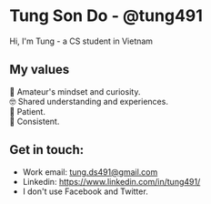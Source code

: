 # Tung Son Do - @tung491

Hi, I'm Tung - a CS student in Vietnam

## My values
🍏 Amateur's mindset and curiosity. <br>
🤓 Shared understanding and experiences. <br>
🤠 Patient. <br>
🙏 Consistent. <br>

## Get in touch:
- Work email: tung.ds491@gmail.com
- Linkedin: https://www.linkedin.com/in/tung491/
- I don't use Facebook and Twitter.
